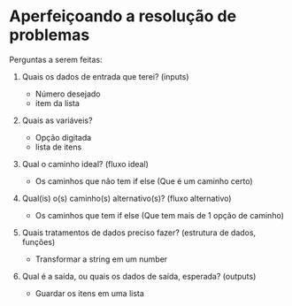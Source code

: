 # Aperfeiçoando a resolução de problemas 

Perguntas a serem feitas: 

1. Quais os dados de entrada que terei? (inputs)
    - Número desejado
    - item da lista

2. Quais as variáveis?
    - Opção digitada
    - lista de itens

3. Qual o caminho ideal? (fluxo ideal)
    - Os caminhos que não tem if else (Que é um caminho certo)

4. Qual(is) o(s) caminho(s) alternativo(s)? (fluxo alternativo)
    - Os caminhos que tem if else (Que tem mais de 1 opção de caminho)

5. Quais tratamentos de dados preciso fazer? (estrutura de dados, funções)
    - Transformar a string em um number

6. Qual é a saída, ou quais os dados de saída, esperada? (outputs)
    - Guardar os itens em uma lista